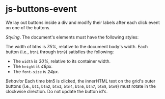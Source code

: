 # js-buttons-event

We lay out buttons inside a div and modify their labels after each click event on one of the buttons.

*Styling*. The document's elements must have the following styles:

The width of btns is *75%*, relative to the document body's width.
Each button (i.e., `btn1` through `btn9`) satisfies the following:
 - The `width` is *30%*, relative to its container width.
 - The `height` is *48px*.
 - The `font-size` is *24px*.
  
*Behavior*
Each time btn5 is clicked, the innerHTML text on the grid's outer buttons (i.e., `bt1`, `btn2`, `btn3`, `btn4`, `btn6`, `btn7`, `btn8`, `btn9`) must rotate in the clockwise direction. Do not update the button id's.
